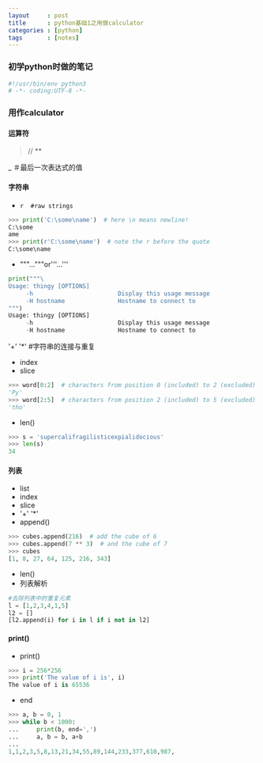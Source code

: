 ```yaml
---
layout     : post
title      : python基础1之用做calculator
categories : [python]
tags       : [notes]
---
```


### 初学python时做的笔记

```python
#!/usr/bin/env python3
# -*- coding:UTF-8 -*-
```

### 用作calculator

#### 运算符
>//
>**

_  ＃最后一次表达式的值
#### 字符串
* `r  #raw strings`

```python
>>> print('C:\some\name')  # here \n means newline!
C:\some
ame
>>> print(r'C:\some\name')  # note the r before the quote
C:\some\name
```

* """..."""or'''...'''

```python
print("""\
Usage: thingy [OPTIONS]
     -h                        Display this usage message
     -H hostname               Hostname to connect to
""")
Usage: thingy [OPTIONS]
     -h                        Display this usage message
     -H hostname               Hostname to connect to
```
'+' '*'  #字符串的连接与重复
* index
* slice

```python
>>> word[0:2]  # characters from position 0 (included) to 2 (excluded)
'Py'
>>> word[2:5]  # characters from position 2 (included) to 5 (excluded)
'tho'
```

* len()

```python
>>> s = 'supercalifragilisticexpialidocious'
>>> len(s)
34
```

#### 列表
* list
 * index
 * slice
 * '+' '*'
 * append()

```python
>>> cubes.append(216)  # add the cube of 6
>>> cubes.append(7 ** 3)  # and the cube of 7
>>> cubes
[1, 8, 27, 64, 125, 216, 343]
```
 * len()
* 列表解析

```python
#去除列表中的重复元素
l = [1,2,3,4,1,5]
l2 = []
[l2.append(i) for i in l if i not in l2]
```

#### print()
 * print()

```python
>>> i = 256*256
>>> print('The value of i is', i)
The value of i is 65536
```
   * end

```python
>>> a, b = 0, 1
>>> while b < 1000:
...     print(b, end=',')
...     a, b = b, a+b
...
1,1,2,3,5,8,13,21,34,55,89,144,233,377,610,987,
```
